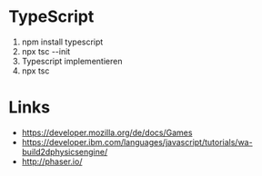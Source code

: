 # TypeScript

1. npm install typescript
2. npx tsc --init
3. Typescript implementieren
4. npx tsc

# Links

- https://developer.mozilla.org/de/docs/Games
- https://developer.ibm.com/languages/javascript/tutorials/wa-build2dphysicsengine/
- http://phaser.io/
